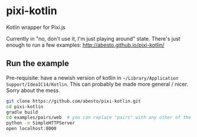 # pixi-kotlin

Kotlin wrapper for Pixi.js

Currently in "no, don't use it, I'm just playing around" state. There's just enough to run a few examples: http://abesto.github.io/pixi-kotlin/

## Run the example

Pre-requisite: have a newish version of kotlin in `~/Library/Application Support/IdeaIC14/Kotlin`. This can probably be made more general / nicer. Sorry about the mess.

```sh
git clone https://github.com/abesto/pixi-kotlin.git
cd pixi-kotlin
gradle build
cd examples/pairs/web  # you can replace "pairs" with any other of the subprojects
python -m SimpleHTTPServer
open localhost:8000
```
